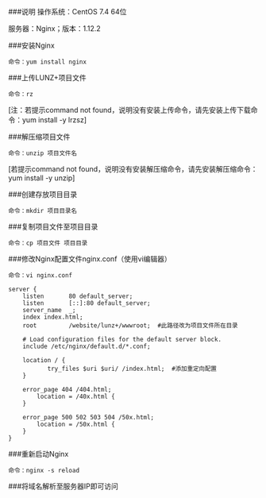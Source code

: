 ###说明
操作系统：CentOS 7.4 64位

服务器：Nginx；版本：1.12.2

###安装Nginx

    命令：yum install nginx

###上传LUNZ+项目文件

    命令：rz  

[注：若提示command not found，说明没有安装上传命令，请先安装上传下载命令：yum install -y lrzsz]

###解压缩项目文件

    命令：unzip 项目文件名

[若提示command not found，说明没有安装解压缩命令，请先安装解压缩命令：yum install -y unzip]

###创建存放项目目录

    命令：mkdir 项目目录名

###复制项目文件至项目目录

    命令：cp 项目文件 项目目录

###修改Nginx配置文件nginx.conf（使用vi编辑器）

    命令：vi nginx.conf

    server {
        listen       80 default_server;
        listen       [::]:80 default_server;
        server_name  _;
        index index.html;
        root         /website/lunz+/wwwroot;  #此路径改为项目文件所在目录

        # Load configuration files for the default server block.
        include /etc/nginx/default.d/*.conf;

        location / {
               try_files $uri $uri/ /index.html;  #添加重定向配置
        }                                    

        error_page 404 /404.html;
            location = /40x.html {
        }

        error_page 500 502 503 504 /50x.html;
            location = /50x.html {
        }
    }

###重新启动Nginx

    命令：nginx -s reload
    
###将域名解析至服务器IP即可访问